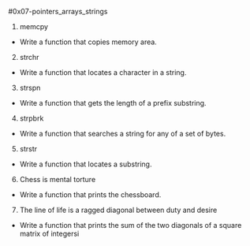 #0x07-pointers_arrays_strings

1. memcpy
*  Write a function that copies memory area.
2. strchr
*  Write a function that locates a character in a string.
3. strspn
*  Write a function that gets the length of a prefix substring.
4. strpbrk
*  Write a function that searches a string for any of a set of bytes.
5. strstr
*  Write a function that locates a substring.
6. Chess is mental torture
*  Write a function that prints the chessboard.
7. The line of life is a ragged diagonal between duty and desire
*  Write a function that prints the sum of the two diagonals of a square matrix of integersi
